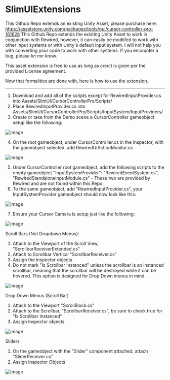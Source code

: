 # SlimUIExtensions

This Github Repo extends an existing Unity Asset, please purchase here: https://assetstore.unity.com/packages/tools/gui/cursor-controller-pro-161628
This Github Repo extends the existing Unity Asset to work in conjunction with Rewired, however, it can easily be modiifed to work with other input systems or with Unity's default input system.  I will not help you with converting your code to work with other systems.  If you encounter a bug, please let me know.

This asset extension is free to use as long as credit is given per the provided License agreement.

Now that formalities are done with, here is how to use the extension.

--------------------------------
1) Download and add all of the scripts except for RewiredInputProvider.cs into Assets/SlimUI/CursorControllerPro/Scripts/
2) Place RewiredInputProvider.cs into Assets/SlimUI/CursorControllerPro/Scripts/InputSystem/InputProviders/
3) Create or take from the Demo scene a CursorController gameobject setup like the following:

![image](https://user-images.githubusercontent.com/22646751/158924203-6d33a388-56c0-40d8-8f3b-07d8f46f5e68.png)

4) On the root gameobject, under CursorController.cs in the Inspector, with the gameobject selected, add RewiredUIActionMonitor.cs

![image](https://user-images.githubusercontent.com/22646751/158924272-b17a52bc-bb56-42f9-a820-4f533519eaaa.png)

5) Under CursorController root gameobject, add the following scripts to the empty gameobject "InputSystemProvider": "RewiredEventSystem.cs", "RewiredStandaloneInputModule.cs" - These two are provided by Rewired and are not found within this Repo.
6) To the same gameobject, add "RewiredInputProvider.cs", your InputSystemProvider gameobject should now look like this:

![image](https://user-images.githubusercontent.com/22646751/158924467-b6010180-d82a-4396-a93f-16b4d86d2436.png)

7) Ensure your Cursor Camera is setup just like the following:

![image](https://user-images.githubusercontent.com/22646751/158924529-ee8fe1c5-5f84-499e-99ce-a501d1d72371.png)

Scroll Bars (Not Dropdown Menus):
1) Attach to the Viewport of the Scroll View, "ScrollbarReceiverExtended.cs"
2) Attach to Scrollbar Vertical "ScrollbarReceiver.cs"
3) Assign the inspector objects
4) Do not mark "Is Scrollbar Instanced" unless the scrollbar is an instanced scrollbar, meaning that the scrollbar will be destroyed while it can be hovered.  This option is designed for Drop Down menus in mind.

![image](https://user-images.githubusercontent.com/22646751/158925562-689827d1-c589-4177-beeb-14f9d4ebb944.png)

Drop Down Menus (Scroll Bar)
1) Attach to the Viewport "ScrollBlock.cs"
2) Attach to the Scrollbar, "ScrollbarReceiver.cs", be sure to check true for "Is Scrollbar Instanced"
3) Assign Inspector objects

![image](https://user-images.githubusercontent.com/22646751/158925701-0c3fe9fc-4170-407c-9490-336b457e7313.png)

Sliders
1) On the gameobject with the "Slider" component attached, attach "SliderReceiver.cs"
2) Assign Inspector Objects

![image](https://user-images.githubusercontent.com/22646751/158925646-63250a7b-0a26-49bb-8235-c220bf748fae.png)
